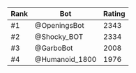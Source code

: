 Rank|Bot|Rating
---|---|---
#1|@OpeningsBot|2343
#2|@Shocky_BOT|2334
#3|@GarboBot|2008
#4|@Humanoid_1800|1976
